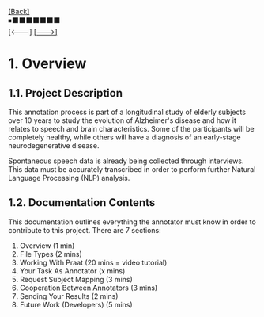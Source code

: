 [\[Back\]](./README.md) \
⏹⬛️⬛️⬛️⬛️⬛️⬛️⬛️ \
\[<---\] [\[--->\]](./02_file_types.md)

# 1. Overview

## 1.1. Project Description

This annotation process is part of a longitudinal study of elderly subjects over
10 years to study the evolution of Alzheimer's disease and how it relates to
speech and brain characteristics. Some of the participants will be completely
healthy, while others will have a diagnosis of an early-stage neurodegenerative
disease.

Spontaneous speech data is already being collected through interviews. This data
must be accurately transcribed in order to perform further Natural Language
Processing (NLP) analysis.

## 1.2. Documentation Contents

This documentation outlines everything the annotator must know in order to
contribute to this project. There are 7 sections:
1. Overview (1 min)
2. File Types (2 mins)
3. Working With Praat (20 mins = video tutorial)
4. Your Task As Annotator (x mins)
5. Request Subject Mapping (3 mins)
6. Cooperation Between Annotators (3 mins)
7. Sending Your Results (2 mins)
8. Future Work (Developers) (5 mins)

